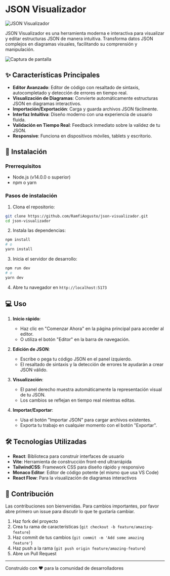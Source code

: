 # JSON Visualizador

![JSON Visualizador](https://img.shields.io/badge/JSON-Visualizador-3b82f6?style=for-the-badge)

JSON Visualizador es una herramienta moderna e interactiva para visualizar y editar estructuras JSON de manera intuitiva. Transforma datos JSON complejos en diagramas visuales, facilitando su comprensión y manipulación.

![Captura de pantalla](https://via.placeholder.com/800x400/111827/3b82f6?text=JSON+Visualizador)

## ✨ Características Principales

- **Editor Avanzado**: Editor de código con resaltado de sintaxis, autocompletado y detección de errores en tiempo real.
- **Visualización de Diagramas**: Convierte automáticamente estructuras JSON en diagramas interactivos.
- **Importación/Exportación**: Carga y guarda archivos JSON fácilmente.
- **Interfaz Intuitiva**: Diseño moderno con una experiencia de usuario fluida.
- **Validación en Tiempo Real**: Feedback inmediato sobre la validez de tu JSON.
- **Responsive**: Funciona en dispositivos móviles, tablets y escritorio.

## 🚀 Instalación

### Prerrequisitos
- Node.js (v14.0.0 o superior)
- npm o yarn

### Pasos de instalación

1. Clona el repositorio:
```bash
git clone https://github.com/RamfiAogusto/json-visualizador.git
cd json-visualizador
```

2. Instala las dependencias:
```bash
npm install
# o
yarn install
```

3. Inicia el servidor de desarrollo:
```bash
npm run dev
# o
yarn dev
```

4. Abre tu navegador en `http://localhost:5173`

## 💻 Uso

1. **Inicio rápido**:
   - Haz clic en "Comenzar Ahora" en la página principal para acceder al editor.
   - O utiliza el botón "Editor" en la barra de navegación.

2. **Edición de JSON**:
   - Escribe o pega tu código JSON en el panel izquierdo.
   - El resaltado de sintaxis y la detección de errores te ayudarán a crear JSON válido.

3. **Visualización**:
   - El panel derecho muestra automáticamente la representación visual de tu JSON.
   - Los cambios se reflejan en tiempo real mientras editas.

4. **Importar/Exportar**:
   - Usa el botón "Importar JSON" para cargar archivos existentes.
   - Exporta tu trabajo en cualquier momento con el botón "Exportar".

## 🛠️ Tecnologías Utilizadas

- **React**: Biblioteca para construir interfaces de usuario
- **Vite**: Herramienta de construcción front-end ultrarrápida
- **TailwindCSS**: Framework CSS para diseño rápido y responsivo
- **Monaco Editor**: Editor de código potente (el mismo que usa VS Code)
- **React Flow**: Para la visualización de diagramas interactivos

## 🤝 Contribución

Las contribuciones son bienvenidas. Para cambios importantes, por favor abre primero un issue para discutir lo que te gustaría cambiar.

1. Haz fork del proyecto
2. Crea tu rama de características (`git checkout -b feature/amazing-feature`)
3. Haz commit de tus cambios (`git commit -m 'Add some amazing feature'`)
4. Haz push a la rama (`git push origin feature/amazing-feature`)
5. Abre un Pull Request



---

Construido con ❤️ para la comunidad de desarrolladores
